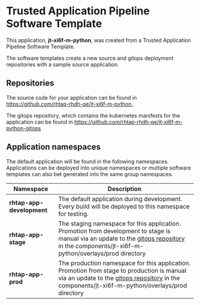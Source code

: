 # Trusted Application Pipeline Software Template

This application, **jt-xi6f-m-python**, was created from a Trusted Application Pipeline Software Template.

The software templates create a new source and gitops deployment repositories with a sample source application. 

## Repositories

The source code for your application can be found in [https://github.com/rhtap-rhdh-qe/jt-xi6f-m-python ](https://github.com/rhtap-rhdh-qe/jt-xi6f-m-python ).
 
The gitops repository, which contains the kubernetes manifests for the application can be found in 
[https://github.com/rhtap-rhdh-qe/jt-xi6f-m-python-gitops ](https://github.com/rhtap-rhdh-qe/jt-xi6f-m-python-gitops ) 

## Application namespaces 

The default application will be found in the following namespaces. Applications can be deployed into unique namespaces or multiple software templates can also bet generated into the same group namespaces.  

|  Namespace   |  Description   |  
| -------- | -------- |   
| **rhtap-app-development** | The default application during development. Every build will be deployed to this namespace for testing. | 
| **rhtap-app-stage** | The staging namespace for this application. Promotion from development to stage is manual via an update to the [gitops repository](https://github.com/rhtap-rhdh-qe/jt-xi6f-m-python-gitops ) in the components/jt-xi6f-m-python/overlays/prod directory |  
| **rhtap-app-prod** | The production namespace for this application. Promotion from stage to production is manual via an update to the [gitops repository](https://github.com/rhtap-rhdh-qe/jt-xi6f-m-python-gitops ) in the components/jt-xi6f-m-python/overlays/prod directory | 